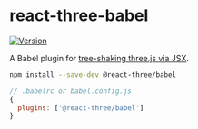 # react-three-babel

[![Version](https://img.shields.io/npm/v/@react-three/babel?style=flat&colorA=000000&colorB=000000)](https://npmjs.com/@react-three/babel)

A Babel plugin for [tree-shaking three.js via JSX](https://docs.pmnd.rs/react-three-fiber/api/canvas#tree-shaking).

```bash
npm install --save-dev @react-three/babel
```

```js
// .babelrc or babel.config.js
{
  plugins: ['@react-three/babel']
}
```
